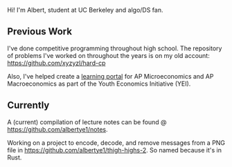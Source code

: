 Hi! I'm Albert, student at UC Berkeley and algo/DS fan.

## Previous Work
I've done competitive programming throughout high school. The repository of problems I've worked on throughout the years is on my old account: https://github.com/xyzyzl/hard-cp

Also, I've helped create a [learning portal](https://github.com/wlmchen/learn.theyei) for AP Microeconomics and AP Macroeconomics as part of the Youth Economics Initiative (YEI).

## Currently
A (current) compilation of lecture notes can be found @ https://github.com/albertye1/notes.

Working on a project to encode, decode, and remove messages from a PNG file in https://github.com/albertye1/thigh-highs-2. So named because it's in Rust.
